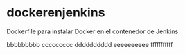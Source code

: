# dockerenjenkins

Dockerfile para instalar Docker en el contenedor de Jenkins

bbbbbbbbb
ccccccccc
dddddddddd
eeeeeeeeee
fffffffffff

